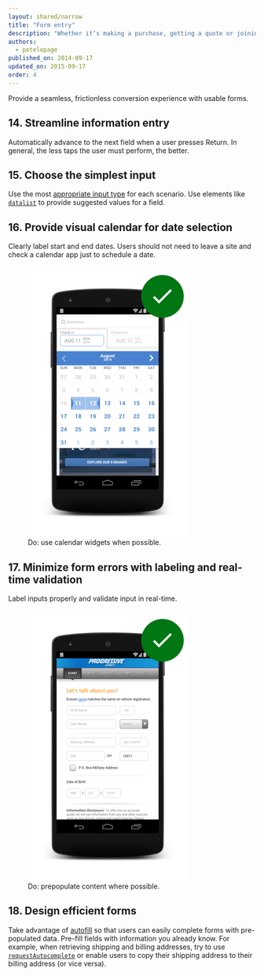 ```yaml
---
layout: shared/narrow
title: "Form entry"
description: "Whether it’s making a purchase, getting a quote or joining an email list, your user’s conversion experience should be as seamless as possible."
authors:
  - petelepage
published_on: 2014-09-17
updated_on: 2015-09-17
order: 4
---
```


Provide a seamless, frictionless conversion experience with usable forms.

## 14. Streamline information entry

Automatically advance to the next field when a user presses Return. In general, the less taps the user must perform, the better.

## 15. Choose the simplest input

Use the most [appropriate input type](/web/fundamentals/design-and-ui/input/forms/choose-the-best-input-type) for each scenario. Use elements like [`datalist`](/web/fundamentals/design-and-ui/input/forms/choose-the-best-input-type#offer-suggestions-during-input-with-datalist) to provide suggested values for a field.

## 16. Provide visual calendar for date selection

Clearly label start and end dates. Users should not need to leave a site and check a calendar app just to schedule a date.

<div class="mdl-grid">
  <figure class="mdl-cell mdl-cell--6-col">
    <img src="images/forms-calendar-good.png">
    <figcaption class="wf-figcaption-good">Do: use calendar widgets when possible.</figcaption>
  </figure>
</div>

## 17. Minimize form errors with labeling and real-time validation

Label inputs properly and validate input in real-time.

<div class="mdl-grid">
  <figure class="mdl-cell mdl-cell--6-col">
    <img src="images/forms-multipart-good.png">
    <figcaption class="wf-figcaption-good">Do: prepopulate content where possible.</figcaption>
  </figure>
</div>

## 18. Design efficient forms

Take advantage of [autofill](/web/fundamentals/design-and-ui/input/forms/label-and-name-inputs#use-metadata-to-enable-auto-complete) so that users can easily complete forms with pre-populated data. Pre-fill fields with information you already know. For example, when retrieving shipping and billing addresses, try to use [`requestAutocomplete`](/web/fundamentals/design-and-ui/input/forms/use-request-auto-complete) or enable users to copy their shipping address to their billing address (or vice versa). 

